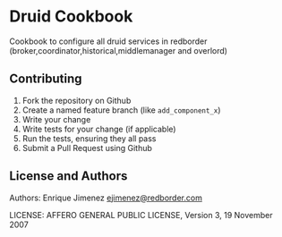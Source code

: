 Druid Cookbook
==============

Cookbook to configure all druid services in redborder (broker,coordinator,historical,middlemanager and overlord)


Contributing
------------
1. Fork the repository on Github
2. Create a named feature branch (like `add_component_x`)
3. Write your change
4. Write tests for your change (if applicable)
5. Run the tests, ensuring they all pass
6. Submit a Pull Request using Github

License and Authors
-------------------
Authors: Enrique Jimenez <ejimenez@redborder.com>

LICENSE: AFFERO GENERAL PUBLIC LICENSE, Version 3, 19 November 2007
